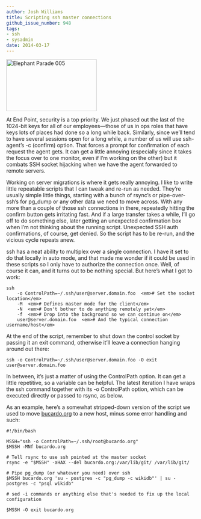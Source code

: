 ```yaml
---
author: Josh Williams
title: Scripting ssh master connections
github_issue_number: 948
tags:
- ssh
- sysadmin
date: 2014-03-17
---
```


<a href="http://www.flickr.com/photos/pennstatelive/4947288981/" title="Elephant Parade 005 by pennstatenews, on Flickr"><img alt="Elephant Parade 005" height="138" src="/blog/2014/03/scripting-ssh-master-connections/image-0.jpeg" width="240"/></a>

At End Point, security is a top priority. We just phased out the last of the 1024-bit keys for all of our employees—​those of us in ops roles that have keys lots of places had done so a long while back. Similarly, since we’ll tend to have several sessions open for a long while, a number of us will use ssh-agent’s -c (confirm) option. That forces a prompt for confirmation of each request the agent gets. It can get a little annoying (especially since it takes the focus over to one monitor, even if I’m working on the other) but it combats SSH socket hijacking when we have the agent forwarded to remote servers.

Working on server migrations is where it gets really annoying. I like to write little repeatable scripts that I can tweak and re-run as needed. They’re usually simple little things, starting with a bunch of rsync’s or pipe-over-ssh’s for pg_dump or any other data we need to move across. With any more than a couple of those ssh connections in there, repeatedly hitting the confirm button gets irritating fast. And if a large transfer takes a while, I’ll go off to do something else, later getting an unexpected confirmation box when I’m not thinking about the running script. Unexpected SSH auth confirmations, of course, get denied. So the script has to be re-run, and the vicious cycle repeats anew.

ssh has a neat ability to multiplex over a single connection. I have it set to do that locally in auto mode, and that made me wonder if it could be used in these scripts so I only have to authorize the connection once. Well, of course it can, and it turns out to be nothing special. But here’s what I got to work:

```
ssh
    -o ControlPath=~/.ssh/user@server.domain.foo  <em># Set the socket location</em>
    -M  <em># Defines master mode for the client</em>
    -N  <em># Don't bother to do anything remotely yet</em>
    -f  <em># Drop into the background so we can continue on</em>
    user@server.domain.foo  <em># And the typical connection username/host</em>
```

At the end of the script, remember to shut down the control socket by passing it an exit command, otherwise it’ll leave a connection hanging around out there:

```
ssh -o ControlPath=~/.ssh/user@server.domain.foo -O exit user@server.domain.foo
```

In between, it’s just a matter of using the ControlPath option. It can get a little repetitive, so a variable can be helpful. The latest iteration I have wraps the ssh command together with its -o ControlPath option, which can be executed directly or passed to rsync, as below.

As an example, here’s a somewhat stripped-down version of the script we used to move [bucardo.org](https://bucardo.org) to a new host, minus some error handling and such:

```
#!/bin/bash

MSSH="ssh -o ControlPath=~/.ssh/root@bucardo.org" 
$MSSH -MNf bucardo.org

# Tell rsync to use ssh pointed at the master socket
rsync -e "$MSSH" -aHAX --del bucardo.org:/var/lib/git/ /var/lib/git/

# Pipe pg_dump (or whatever you need) over ssh
$MSSH bucardo.org 'su - postgres -c "pg_dump -c wikidb"' | su - postgres -c "psql wikidb"

# sed -i commands or anything else that's needed to fix up the local configuration

$MSSH -O exit bucardo.org
```
